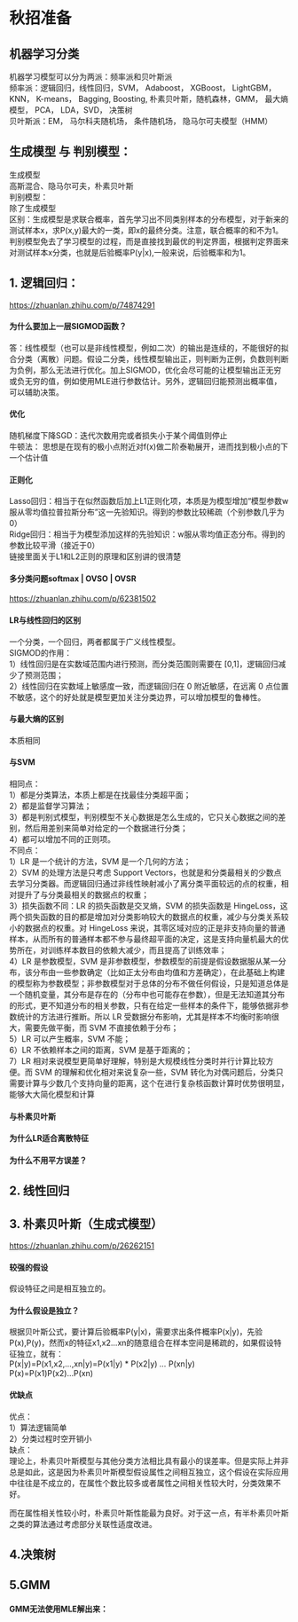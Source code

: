 # 秋招准备  
## 机器学习分类
机器学习模型可以分为两派：频率派和贝叶斯派  
频率派：逻辑回归，线性回归，SVM， Adaboost， XGBoost， LightGBM， KNN， K-means， Bagging, Boosting, 朴素贝叶斯，随机森林，GMM， 最大熵模型， PCA， LDA，SVD， 决策树  
贝叶斯派：EM， 马尔科夫随机场， 条件随机场， 隐马尔可夫模型（HMM）  
  
## 生成模型 与 判别模型：  
生成模型  
高斯混合、隐马尔可夫，朴素贝叶斯  
判别模型：  
除了生成模型   
区别：生成模型是求联合概率，首先学习出不同类别样本的分布模型，对于新来的测试样本x，求P(x,y)最大的一类，即x的最终分类。注意，联合概率的和不为1。  
判别模型免去了学习模型的过程，而是直接找到最优的判定界面，根据判定界面来对测试样本x分类，也就是后验概率P(y|x),一般来说，后验概率和为1。
## 1. 逻辑回归：
https://zhuanlan.zhihu.com/p/74874291
  #### 为什么要加上一层SIGMOD函数？  
   答：线性模型（也可以是非线性模型，例如二次）的输出是连续的，不能很好的拟合分类（离散）问题。假设二分类，线性模型输出正，则判断为正例，负数则判断为负例，那么无法进行优化。加上SIGMOD，优化会尽可能的让模型输出正无穷或负无穷的值，例如使用MLE进行参数估计。另外，逻辑回归能预测出概率值，可以辅助决策。  
   #### 优化
   随机梯度下降SGD：迭代次数用完或者损失小于某个阈值则停止  
   牛顿法： 思想是在现有的极小点附近对f(x)做二阶泰勒展开，进而找到极小点的下一个估计值  
   #### 正则化  
   Lasso回归：相当于在似然函数后加上L1正则化项，本质是为模型增加“模型参数w服从零均值拉普拉斯分布”这一先验知识。得到的参数比较稀疏（个别参数几乎为0）  
   Ridge回归：相当于为模型添加这样的先验知识：w服从零均值正态分布。得到的参数比较平滑（接近于0）  
   链接里面关于L1和L2正则的原理和区别讲的很清楚  
   
   #### 多分类问题softmax | OVSO | OVSR
   https://zhuanlan.zhihu.com/p/62381502  
   
   #### LR与线性回归的区别
   一个分类，一个回归，两者都属于广义线性模型。  
   SIGMOD的作用：  
   1）线性回归是在实数域范围内进行预测，而分类范围则需要在 [0,1]，逻辑回归减少了预测范围；  
   2）线性回归在实数域上敏感度一致，而逻辑回归在 0 附近敏感，在远离 0 点位置不敏感，这个的好处就是模型更加关注分类边界，可以增加模型的鲁棒性。  
   #### 与最大熵的区别  
   本质相同
   #### 与SVM
   相同点：  
   1）都是分类算法，本质上都是在找最佳分类超平面；  
   2）都是监督学习算法；  
   3）都是判别式模型，判别模型不关心数据是怎么生成的，它只关心数据之间的差别，然后用差别来简单对给定的一个数据进行分类；  
   4）都可以增加不同的正则项。  
   不同点：  
   1）LR 是一个统计的方法，SVM 是一个几何的方法；  
   2）SVM 的处理方法是只考虑 Support Vectors，也就是和分类最相关的少数点去学习分类器。而逻辑回归通过非线性映射减小了离分类平面较远的点的权重，相对提升了与分类最相关的数据点的权重；  
   3）损失函数不同：LR 的损失函数是交叉熵，SVM 的损失函数是 HingeLoss，这两个损失函数的目的都是增加对分类影响较大的数据点的权重，减少与分类关系较小的数据点的权重。对 HingeLoss 来说，其零区域对应的正是非支持向量的普通样本，从而所有的普通样本都不参与最终超平面的决定，这是支持向量机最大的优势所在，对训练样本数目的依赖大减少，而且提高了训练效率；  
   4）LR 是参数模型，SVM 是非参数模型，参数模型的前提是假设数据服从某一分布，该分布由一些参数确定（比如正太分布由均值和方差确定），在此基础上构建的模型称为参数模型；非参数模型对于总体的分布不做任何假设，只是知道总体是一个随机变量，其分布是存在的（分布中也可能存在参数），但是无法知道其分布的形式，更不知道分布的相关参数，只有在给定一些样本的条件下，能够依据非参数统计的方法进行推断。所以 LR 受数据分布影响，尤其是样本不均衡时影响很大，需要先做平衡，而 SVM 不直接依赖于分布；  
   5）LR 可以产生概率，SVM 不能；  
   6）LR 不依赖样本之间的距离，SVM 是基于距离的；  
   7）LR 相对来说模型更简单好理解，特别是大规模线性分类时并行计算比较方便。而 SVM 的理解和优化相对来说复杂一些，SVM 转化为对偶问题后，分类只需要计算与少数几个支持向量的距离，这个在进行复杂核函数计算时优势很明显，能够大大简化模型和计算  
  #### 与朴素贝叶斯  
  #### 为什么LR适合离散特征
  #### 为什么不用平方误差？
## 2. 线性回归
## 3. 朴素贝叶斯（生成式模型）
https://zhuanlan.zhihu.com/p/26262151  
#### 较强的假设
  假设特征之间是相互独立的。  
 #### 为什么假设是独立？
  根据贝叶斯公式，要计算后验概率P(y|x)，需要求出条件概率P(x|y)，先验P(x),P(y)，然而x的特征x1,x2...xn的随意组合在样本空间是稀疏的，如果假设特征独立，就有：  
  P(x|y)=P(x1,x2,...,xn|y)=P(x1|y) * P(x2|y) *...* P(xn|y)  
  P(x)=P(x1)P(x2)...P(xn)  
 #### 优缺点  
 优点：  
 1）算法逻辑简单  
 2）分类过程时空开销小  
 缺点：  
理论上，朴素贝叶斯模型与其他分类方法相比具有最小的误差率。但是实际上并非总是如此，这是因为朴素贝叶斯模型假设属性之间相互独立，这个假设在实际应用中往往是不成立的，在属性个数比较多或者属性之间相关性较大时，分类效果不好。

而在属性相关性较小时，朴素贝叶斯性能最为良好。对于这一点，有半朴素贝叶斯之类的算法通过考虑部分关联性适度改进。
## 4.决策树  
## 5.GMM  
  #### GMM无法使用MLE解出来：



